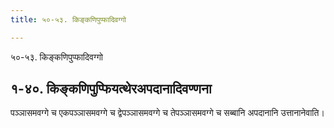 ```yaml
---
title: ५०-५३. किङ्कणिपुप्फादिवग्गो

---
```

५०-५३. किङ्कणिपुप्फादिवग्गो  


## १-४०. किङ्कणिपुप्फियत्थेरअपदानादिवण्णना

पञ्ञासमवग्गे च एकपञ्ञासमवग्गे च द्वेपञ्ञासमवग्गे च तेपञ्ञासमवग्गे च सब्बानि अपदानानि उत्तानानेवाति।  